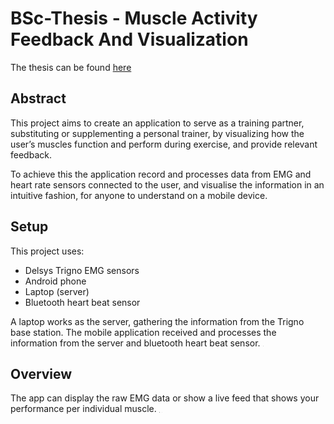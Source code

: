 # BSc-Thesis - Muscle Activity Feedback And Visualization
The thesis can be found [here](https://www.dropbox.com/s/ikotbo4zm7339es/Report.pdf?dl=0)

## Abstract
This project aims to create an application to serve as a training partner, substituting or
supplementing a personal trainer, by visualizing how the user’s muscles function and
perform during exercise, and provide relevant feedback.

To achieve this the application record and processes data from EMG and heart rate sensors
connected to the user, and visualise the information in an intuitive fashion, for anyone to
understand on a mobile device.

## Setup
This project uses:
* Delsys Trigno EMG sensors
* Android phone
* Laptop (server)
* Bluetooth heart beat sensor

A laptop works as the server, gathering the information from the Trigno base station. The mobile application received and processes the information from the server and bluetooth heart beat sensor.
<img src="images/setup.png" width=0.8>

## Overview
The app can display the raw EMG data or show a live feed that shows your performance per individual muscle.
<img src="images/sensor.png" width=0.5> <img src="images/screen1.png" width=0.5>
